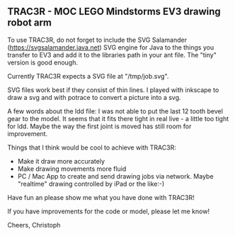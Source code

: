 TRAC3R - MOC LEGO Mindstorms EV3 drawing robot arm
------

To use TRAC3R, do not forget to include the SVG Salamander 
(https://svgsalamander.java.net) SVG engine for Java to the things you transfer to EV3 and
add it to the libraries path in your ant file. The "tiny" version is good enough.

Currently TRAC3R expects a SVG file at "/tmp/job.svg".

SVG files work best if they consist of thin lines. I played with inkscape to draw a svg
and with potrace to convert a picture into a svg.


A few words about the ldd file: I was not able to put the last 12 tooth bevel gear to the
model. It seems that it fits there tight in real live -  a little too tight for ldd. Maybe
the way the first joint is moved has still room for improvement.

Things that I think would be cool to achieve with TRAC3R:
* Make it draw more accurately
* Make drawing movements more fluid
* PC / Mac App to create and send drawing jobs via network. Maybe "realtime" drawing 
  controlled by iPad or the like:-)

Have fun an please show me what you have done with TRAC3R!

If you have improvements for the code or model, please let me know!

Cheers,
Christoph


